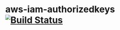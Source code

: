 # aws-iam-authorizedkeys [![Build Status](https://travis-ci.org/jdub/aws-iam-authorizedkeys.svg?branch=master)](https://travis-ci.org/jdub/aws-iam-authorizedkeys)
